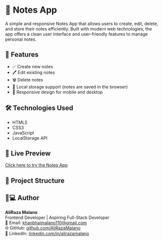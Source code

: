 # 📝 Notes App

A simple and responsive Notes App that allows users to create, edit, delete, and store their notes efficiently. Built with modern web technologies, the app offers a clean user interface and user-friendly features to manage personal notes.

## 🚀 Features

- ✅ Create new notes
- 🖊️ Edit existing notes
- 🗑️ Delete notes
- 💾 Local storage support (notes are saved in the browser)
- 📱 Responsive design for mobile and desktop

## 🛠️ Technologies Used

- HTML5
- CSS3
- JavaScript
- LocalStorage API

## 🔗 Live Preview

[Click here to try the Notes App](https://aliraza-malano.github.io/Notes_App/)

## 📂 Project Structure

## 👨💻 Author

**AliRaza Malano**  
Frontend Developer | Aspiring Full-Stack Developer  
📧 Email: khanbhaimalano110@gmail.com  
🌐 GitHub: [github.com/AliRazaMalano](https://github.com/AliRaza-Malano)  
🔗 LinkedIn: [linkedin.com/in/alirazamalano](linkedin.com/in/aliraza-malano-bb4898361)


